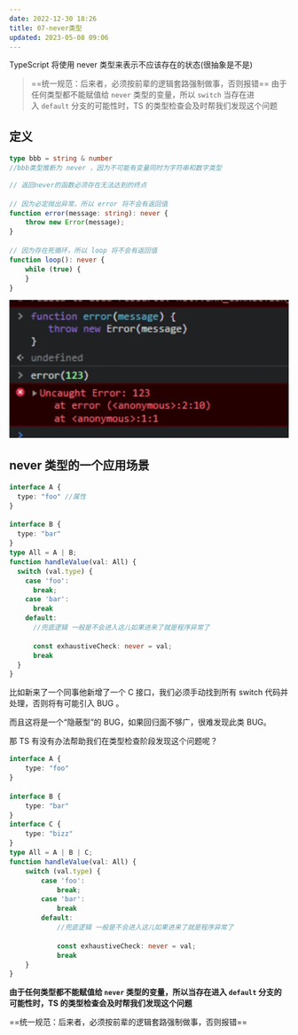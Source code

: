 ```yaml
---
date: 2022-12-30 18:26
title: 07-never类型
updated: 2023-05-08 09:06
---
```


TypeScript 将使用 never 类型来表示不应该存在的状态(很抽象是不是)

> ==统一规范：后来者，必须按前辈的逻辑套路强制做事，否则报错==
> 由于任何类型都不能赋值给 `never` 类型的变量，所以 `switch` 当存在进入 `default` 分支的可能性时，TS 的类型检查会及时帮我们发现这个问题

## 定义

```ts
type bbb = string & number
//bbb类型推断为 never ，因为不可能有变量同时为字符串和数字类型
```

```ts
// 返回never的函数必须存在无法达到的终点
 
// 因为必定抛出异常，所以 error 将不会有返回值
function error(message: string): never {
    throw new Error(message);
}
 
// 因为存在死循环，所以 loop 将不会有返回值
function loop(): never {
    while (true) {
    }
}
```

![](./_images/Pasted-image-20221230183054.png)

## never 类型的一个应用场景
```ts
interface A {
  type: "foo" //属性
}

interface B {
  type: "bar"
}
type All = A | B;
function handleValue(val: All) {
  switch (val.type) {
    case 'foo':
      break;
    case 'bar':
      break
    default:
      //兜底逻辑 一般是不会进入这儿如果进来了就是程序异常了

      const exhaustiveCheck: never = val;
      break
  }
}

```

比如新来了一个同事他新增了一个 C 接口，我们必须手动找到所有 switch 代码并处理，否则将有可能引入 BUG 。

而且这将是一个“隐蔽型”的 BUG，如果回归面不够广，很难发现此类 BUG。

那 TS 有没有办法帮助我们在类型检查阶段发现这个问题呢？

```ts
interface A {
    type: "foo"
}
 
interface B {
    type: "bar"
}
interface C {
    type: "bizz"
}
type All = A | B | C;
function handleValue(val: All) {
    switch (val.type) {
        case 'foo':
            break;
        case 'bar':
            break
        default:
            //兜底逻辑 一般是不会进入这儿如果进来了就是程序异常了
 
            const exhaustiveCheck: never = val;
            break
    }
}
```

**由于任何类型都不能赋值给 `never` 类型的变量，所以当存在进入 `default` 分支的可能性时，TS 的类型检查会及时帮我们发现这个问题**

==统一规范：后来者，必须按前辈的逻辑套路强制做事，否则报错==